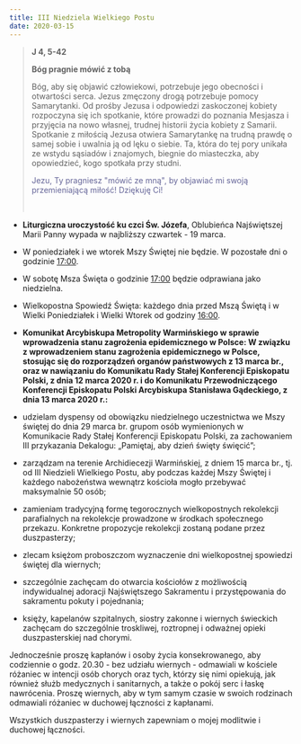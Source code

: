 ```yaml
---
title: III Niedziela Wielkiego Postu
date: 2020-03-15
---
```


> **J 4, 5-42**
>
> **Bóg pragnie mówić z tobą**
>
> Bóg, aby się objawić człowiekowi, potrzebuje jego obecności i otwartości serca. Jezus zmęczony drogą potrzebuje pomocy Samarytanki. Od prośby Jezusa i odpowiedzi zaskoczonej kobiety rozpoczyna się ich spotkanie, które prowadzi do poznania Mesjasza i przyjęcia na nowo własnej, trudnej historii życia kobiety z Samarii. Spotkanie z miłością Jezusa otwiera Samarytankę na trudną prawdę o samej sobie i uwalnia ją od lęku o siebie. Ta, która do tej pory unikała ze wstydu sąsiadów i znajomych, biegnie do miasteczka, aby opowiedzieć, kogo spotkała przy studni.
>
> <span style="color: #666699;">Jezu, Ty pragniesz "mówić ze mną", by objawiać mi swoją przemieniającą miłość! Dziękuję Ci! </span>
>
> &nbsp;


- **Liturgiczna uroczystość ku czci Św. Józefa**, Oblubieńca Najświętszej Marii Panny wypada w najbliższy czwartek - 19 marca.
- W poniedziałek i we wtorek Mszy Świętej nie będzie. W pozostałe dni o godzinie <u>17:00</u>.
- W sobotę Msza Święta o godzinie <u>17:00</u> będzie odprawiana jako niedzielna.
- Wielkopostna Spowiedź Święta: każdego dnia przed Mszą Świętą i w Wielki Poniedziałek i Wielki Wtorek od godziny <u>16:00</u>.
- **Komunikat Arcybiskupa Metropolity Warmińskiego w sprawie wprowadzenia stanu zagrożenia epidemicznego w Polsce: W związku z wprowadzeniem stanu zagrożenia epidemicznego w Polsce, stosując się do rozporządzeń organów państwowych z 13 marca br., oraz w nawiązaniu do Komunikatu Rady Stałej Konferencji Episkopatu Polski, z dnia 12 marca 2020 r. i do Komunikatu Przewodniczącego Konferencji Episkopatu Polski Arcybiskupa Stanisława Gądeckiego, z dnia 13 marca 2020 r.:**

- udzielam dyspensy od obowiązku niedzielnego uczestnictwa we Mszy świętej do dnia 29 marca br. grupom osób wymienionych w Komunikacie Rady Stałej Konferencji Episkopatu Polski, za zachowaniem III przykazania Dekalogu: „Pamiętaj, aby dzień święty święcić”;

- zarządzam na terenie Archidiecezji Warmińskiej, z dniem 15 marca br., tj. od III Niedzieli Wielkiego Postu, aby podczas każdej Mszy Świętej i każdego nabożeństwa wewnątrz kościoła mogło przebywać maksymalnie 50 osób;

- zamieniam tradycyjną formę tegorocznych wielkopostnych rekolekcji parafialnych na rekolekcje prowadzone w środkach społecznego przekazu. Konkretne propozycje rekolekcji zostaną podane przez duszpasterzy;

- zlecam księżom proboszczom wyznaczenie dni wielkopostnej spowiedzi świętej dla wiernych;

- szczególnie zachęcam do otwarcia kościołów z możliwością indywidualnej adoracji Najświętszego Sakramentu i przystępowania do sakramentu pokuty i pojednania;

- księży, kapelanów szpitalnych, siostry zakonne i wiernych świeckich zachęcam do szczególnie troskliwej, roztropnej i odważnej opieki duszpasterskiej nad chorymi.

Jednocześnie proszę kapłanów i osoby życia konsekrowanego, aby codziennie o godz. 20.30 - bez udziału wiernych - odmawiali w kościele różaniec w intencji osób chorych oraz tych, którzy się nimi opiekują, jak również służb medycznych i sanitarnych, a także o pokój serc i łaskę nawrócenia. Proszę wiernych, aby w tym samym czasie w swoich rodzinach odmawiali różaniec w duchowej łączności z kapłanami.

Wszystkich duszpasterzy i wiernych zapewniam o mojej modlitwie i duchowej łączności.
